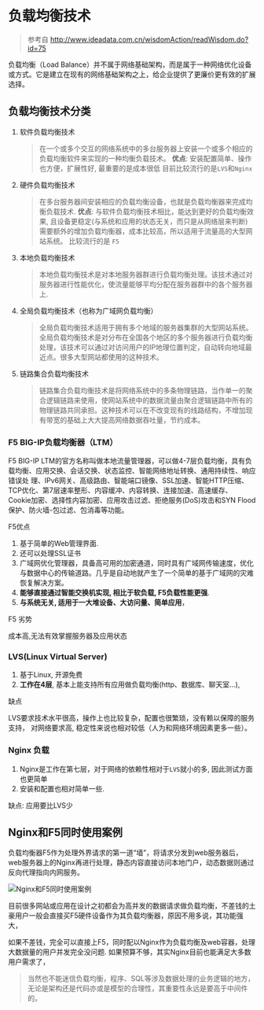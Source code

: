 # 负载均衡技术

> 参考自 <http://www.ideadata.com.cn/wisdomAction/readWisdom.do?id=75>

负载均衡（Load Balance）并不属于网络基础架构，而是属于一种网络优化设备或方式。它是建立在现有的网络基础架构之上，给企业提供了更廉价更有效的扩展选择。

## 负载均衡技术分类

1. 软件负载均衡技术
   > 在一个或多个交互的网络系统中的多台服务器上安装一个或多个相应的负载均衡软件来实现的一种均衡负载技术。
   > **优点**: 安装配置简单、操作也方便，扩展性好, 最重要的是成本很低
   > 目前比较流行的是`LVS`和`Nginx`
2. 硬件负载均衡技术
   > 在多台服务器间安装相应的负载均衡设备，也就是负载均衡器来完成均衡负载技术.
   > **优点**: 与软件负载均衡技术相比，能达到更好的负载均衡效果, 且设备更稳定(与系统和应用的状态无关，而只是从网络层来判断)
   > 需要额外的增加负载均衡器，成本比较高，所以适用于流量高的大型网站系统。
   > 比较流行的是 `F5`
3. 本地负载均衡技术
   > 本地负载均衡技术是对本地服务器群进行负载均衡处理。该技术通过对服务器进行性能优化，使流量能够平均分配在服务器群中的各个服务器上.
4. 全局负载均衡技术（也称为广域网负载均衡）
   > 全局负载均衡技术适用于拥有多个地域的服务器集群的大型网站系统。
   > 全局负载均衡技术是对分布在全国各个地区的多个服务器进行负载均衡处理，该技术可以通过对访问用户的IP地理位置判定，自动转向地域最近点。很多大型网站都使用的这种技术。
5. 链路集合负载均衡技术
   > 链路集合负载均衡技术是将网络系统中的多条物理链路，当作单一的聚合逻辑链路来使用，使网站系统中的数据流量由聚合逻辑链路中所有的物理链路共同承担。这种技术可以在不改变现有的线路结构，不增加现有带宽的基础上大大提高网络数据吞吐量，节约成本。

### F5 BIG-IP负载均衡器（LTM）

F5 BIG-IP LTM的官方名称叫做本地流量管理器，可以做4-7层负载均衡，具有负载均衡、应用交换、会话交换、状态监控、智能网络地址转换、通用持续性、响应错误处 理、IPv6网关、高级路由、智能端口镜像、SSL加速、智能HTTP压缩、TCP优化、第7层速率整形、内容缓冲、内容转换、连接加速、高速缓存、 Cookie加密、选择性内容加密、应用攻击过滤、拒绝服务(DoS)攻击和SYN Flood保护、防火墙-包过滤、包消毒等功能。

F5优点

   1. 基于简单的Web管理界面.
   2. 还可以处理SSL证书
   3. 广域网优化管理器，具备高可用的加密通道，同时具有广域网传输速度，优化与数据中心的传输道路。几乎是自动地就产生了一个简单的基于广域网的灾难恢复解决方案。
   4. **能够直接通过智能交换机实现, 相比于软负载, F5负载性能更强**.
   5. **与系统无关, 适用于一大堆设备、大访问量、简单应用**，

F5 劣势

   成本高,无法有效掌握服务器及应用状态

### LVS(Linux Virtual Server)

1. 基于Linux, 开源免费
2. **工作在4层**, 基本上能支持所有应用做负载均衡(http、数据库、聊天室...), 

缺点

   LVS要求技术水平很高，操作上也比较复杂，配置也很繁琐，没有赖以保障的服务支持，
   对网络要求高, 稳定性来说也相对较低（人为和网络环境因素更多一些）。

### Nginx 负载

1. Nginx是工作在第七层，对于网络的依赖性相对于`LVS`就小的多, 因此测试方面也更简单
2. 安装和配置也相对简单一些.

缺点:
   应用要比LVS少

## Nginx和F5同时使用案例

负载均衡器F5作为处理外界请求的第一道“墙”，将请求分发到web服务器后，web服务器上的Nginx再进行处理，静态内容直接访问本地门户，动态数据则通过反向代理指向内网服务。

![Nginx和F5同时使用案例](https://gitee.com/cpfree/picture-warehouse/raw/master/pic/20210629171542.png)

目前很多网站或应用在设计之初都会为高并发的数据请求做负载均衡，不差钱的土豪用户一般会直接买F5硬件设备作为其负载均衡器，原因不用多说，其功能强大，

如果不差钱，完全可以直接上F5，同时配以Nginx作为负载均衡及web容器，处理大数据量的用户并发完全没问题.
如果预算不够，其实Nginx目前也能满足大多数用户需求了，

> 当然也不能迷信负载均衡，程序、SQL等涉及数据处理的业务逻辑的地方，无论是架构还是代码亦或是模型的合理性，其重要性永远是要高于中间件的。
